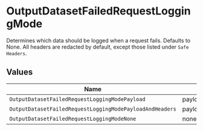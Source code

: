 # OutputDatasetFailedRequestLoggingMode

Determines which data should be logged when a request fails. Defaults to None.  All headers are redacted by default, except those listed under `Safe Headers`.


## Values

| Name                                                     | Value                                                    |
| -------------------------------------------------------- | -------------------------------------------------------- |
| `OutputDatasetFailedRequestLoggingModePayload`           | payload                                                  |
| `OutputDatasetFailedRequestLoggingModePayloadAndHeaders` | payloadAndHeaders                                        |
| `OutputDatasetFailedRequestLoggingModeNone`              | none                                                     |
